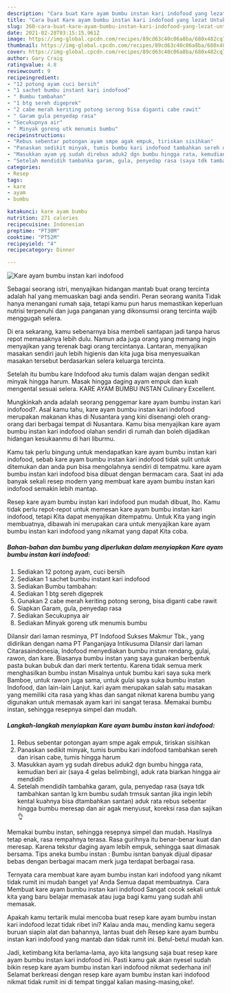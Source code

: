 ```yaml
---
description: "Cara buat Kare ayam bumbu instan kari indofood yang lezat Untuk Jualan"
title: "Cara buat Kare ayam bumbu instan kari indofood yang lezat Untuk Jualan"
slug: 360-cara-buat-kare-ayam-bumbu-instan-kari-indofood-yang-lezat-untuk-jualan
date: 2021-02-28T03:15:15.961Z
image: https://img-global.cpcdn.com/recipes/89cd63c40c06a8ba/680x482cq70/kare-ayam-bumbu-instan-kari-indofood-foto-resep-utama.jpg
thumbnail: https://img-global.cpcdn.com/recipes/89cd63c40c06a8ba/680x482cq70/kare-ayam-bumbu-instan-kari-indofood-foto-resep-utama.jpg
cover: https://img-global.cpcdn.com/recipes/89cd63c40c06a8ba/680x482cq70/kare-ayam-bumbu-instan-kari-indofood-foto-resep-utama.jpg
author: Gary Craig
ratingvalue: 4.8
reviewcount: 9
recipeingredient:
- "12 potong ayam cuci bersih"
- "1 sachet bumbu instant kari indofood"
- " Bumbu tambahan"
- "1 btg sereh digeprek"
- "2 cabe merah keriting potong serong bisa diganti cabe rawit"
- " Garam gula penyedap rasa"
- "Secukupnya air"
- " Minyak goreng utk menumis bumbu"
recipeinstructions:
- "Rebus sebentar potongan ayam smpe agak empuk, tiriskan sisihkan"
- "Panaskan sedikit minyak, tumis bumbu kari indofood tambahkan sereh dan irisan cabe, tumis hingga harum"
- "Masukkan ayam yg sudah direbus aduk2 dgn bumbu hingga rata, kemudian beri air (saya 4 gelas belimbing), aduk rata biarkan hingga air mendidih"
- "Setelah mendidih tambahka garam, gula, penyedap rasa (saya tdk tambahkan santan lg krn bumbu sudah trmsuk santan jika ingin lebih kental kuahnya bisa dtambahkan santan) aduk rata rebus sebentar hingga bumbu meresap dan air agak menyusut, koreksi rasa dan sajikan👌"
categories:
- Resep
tags:
- kare
- ayam
- bumbu

katakunci: kare ayam bumbu 
nutrition: 271 calories
recipecuisine: Indonesian
preptime: "PT30M"
cooktime: "PT52M"
recipeyield: "4"
recipecategory: Dinner

---
```



![Kare ayam bumbu instan kari indofood](https://img-global.cpcdn.com/recipes/89cd63c40c06a8ba/680x482cq70/kare-ayam-bumbu-instan-kari-indofood-foto-resep-utama.jpg)

Sebagai seorang istri, menyajikan hidangan mantab buat orang tercinta adalah hal yang memuaskan bagi anda sendiri. Peran seorang  wanita Tidak hanya menangani rumah saja, tetapi kamu pun harus memastikan keperluan nutrisi terpenuhi dan juga panganan yang dikonsumsi orang tercinta wajib menggugah selera.

Di era  sekarang, kamu sebenarnya bisa membeli santapan jadi tanpa harus repot memasaknya lebih dulu. Namun ada juga orang yang memang ingin menyajikan yang terenak bagi orang tercintanya. Lantaran, menyajikan masakan sendiri jauh lebih higienis dan kita juga bisa menyesuaikan masakan tersebut berdasarkan selera keluarga tercinta. 

Setelah itu bumbu kare Indofood aku tumis dalam wajan dengan sedikit minyak hingga harum. Masak hingga daging ayam empuk dan kuah mengental sesuai selera. KARE AYAM BUMBU INSTAN Culinary Excellent.

Mungkinkah anda adalah seorang penggemar kare ayam bumbu instan kari indofood?. Asal kamu tahu, kare ayam bumbu instan kari indofood merupakan makanan khas di Nusantara yang kini disenangi oleh orang-orang dari berbagai tempat di Nusantara. Kamu bisa menyajikan kare ayam bumbu instan kari indofood olahan sendiri di rumah dan boleh dijadikan hidangan kesukaanmu di hari liburmu.

Kamu tak perlu bingung untuk mendapatkan kare ayam bumbu instan kari indofood, sebab kare ayam bumbu instan kari indofood tidak sulit untuk ditemukan dan anda pun bisa mengolahnya sendiri di tempatmu. kare ayam bumbu instan kari indofood bisa dibuat dengan bermacam cara. Saat ini ada banyak sekali resep modern yang membuat kare ayam bumbu instan kari indofood semakin lebih mantap.

Resep kare ayam bumbu instan kari indofood pun mudah dibuat, lho. Kamu tidak perlu repot-repot untuk memesan kare ayam bumbu instan kari indofood, tetapi Kita dapat menyajikan ditempatmu. Untuk Kita yang ingin membuatnya, dibawah ini merupakan cara untuk menyajikan kare ayam bumbu instan kari indofood yang nikamat yang dapat Kita coba.

<!--inarticleads1-->

##### Bahan-bahan dan bumbu yang diperlukan dalam menyiapkan Kare ayam bumbu instan kari indofood:

1. Sediakan 12 potong ayam, cuci bersih
1. Sediakan 1 sachet bumbu instant kari indofood
1. Sediakan  Bumbu tambahan:
1. Sediakan 1 btg sereh digeprek
1. Gunakan 2 cabe merah keriting potong serong, bisa diganti cabe rawit
1. Siapkan  Garam, gula, penyedap rasa
1. Sediakan Secukupnya air
1. Sediakan  Minyak goreng utk menumis bumbu


Dilansir dari laman resminya, PT Indofood Sukses Makmur Tbk., yang didirikan dengan nama PT Panganjaya Intikusuma Dilansir dari laman Citarasaindonesia, Indofood menyediakan bumbu instan rendang, gulai, rawon, dan kare. Biasanya bumbu instan yang saya gunakan berbentuk pasta bukan bubuk dan dari merk tertentu. Karena tidak semua merk menghasilkan bumbu instan Misalnya untuk bumbu kari saya suka merk Bamboe, untuk rawon juga sama, untuk gulai saya suka bumbu instan Indofood, dan lain-lain Lanjut. kari ayam merupakan salah satu masakan yang memiliki cita rasa yang khas dan sangat nikmat karena bumbu yang digunakan untuk memasak ayam kari ini sangat terasa. Memakai bumbu instan, sehingga resepnya simpel dan mudah. 

<!--inarticleads2-->

##### Langkah-langkah menyiapkan Kare ayam bumbu instan kari indofood:

1. Rebus sebentar potongan ayam smpe agak empuk, tiriskan sisihkan
1. Panaskan sedikit minyak, tumis bumbu kari indofood tambahkan sereh dan irisan cabe, tumis hingga harum
1. Masukkan ayam yg sudah direbus aduk2 dgn bumbu hingga rata, kemudian beri air (saya 4 gelas belimbing), aduk rata biarkan hingga air mendidih
1. Setelah mendidih tambahka garam, gula, penyedap rasa (saya tdk tambahkan santan lg krn bumbu sudah trmsuk santan jika ingin lebih kental kuahnya bisa dtambahkan santan) aduk rata rebus sebentar hingga bumbu meresap dan air agak menyusut, koreksi rasa dan sajikan👌


Memakai bumbu instan, sehingga resepnya simpel dan mudah. Hasilnya tetap enak, rasa rempahnya terasa. Rasa gurihnya itu benar-benar kuat dan meresap. Karena tekstur daging ayam lebih empuk, sehingga saat dimasak bersama. Tips aneka bumbu instan : Bumbu isntan banyak dijual dipasar bebas dengan berbagai macam merk juga terdapat berbagai rasa. 

Ternyata cara membuat kare ayam bumbu instan kari indofood yang nikamt tidak rumit ini mudah banget ya! Anda Semua dapat membuatnya. Cara Membuat kare ayam bumbu instan kari indofood Sangat cocok sekali untuk kita yang baru belajar memasak atau juga bagi kamu yang sudah ahli memasak.

Apakah kamu tertarik mulai mencoba buat resep kare ayam bumbu instan kari indofood lezat tidak ribet ini? Kalau anda mau, mending kamu segera buruan siapin alat dan bahannya, lantas buat deh Resep kare ayam bumbu instan kari indofood yang mantab dan tidak rumit ini. Betul-betul mudah kan. 

Jadi, ketimbang kita berlama-lama, ayo kita langsung saja buat resep kare ayam bumbu instan kari indofood ini. Pasti kamu gak akan nyesel sudah bikin resep kare ayam bumbu instan kari indofood nikmat sederhana ini! Selamat berkreasi dengan resep kare ayam bumbu instan kari indofood nikmat tidak rumit ini di tempat tinggal kalian masing-masing,oke!.


